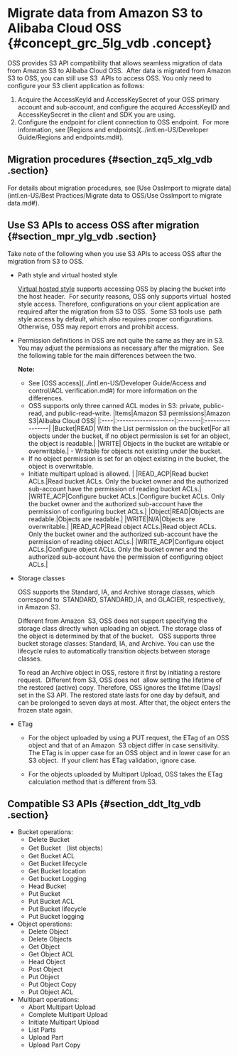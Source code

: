 # Migrate data from Amazon S3 to Alibaba Cloud OSS {#concept_grc_5lg_vdb .concept}

OSS provides S3 API compatibility that allows seamless migration of data from Amazon S3 to Alibaba Cloud OSS.  After data is migrated from Amazon S3 to OSS, you can still use S3  APIs to access OSS. You only need to configure your S3 client application as follows:

1.  Acquire the AccessKeyId and AccessKeySecret of your OSS primary account and sub-account, and configure the acquired AccessKeyID and AccessKeySecret in the client and SDK you are using.
2.  Configure the endpoint for client connection to OSS endpoint.  For more information, see [Regions and endpoints](../intl.en-US/Developer Guide/Regions and endpoints.md#).

## Migration procedures {#section_zq5_xlg_vdb .section}

For details about migration procedures, see [Use OssImport to migrate data](intl.en-US/Best Practices/Migrate data to OSS/Use OssImport to migrate data.md#).

## Use S3 APIs to access OSS after migration {#section_mpr_ylg_vdb .section}

Take note of the following when you use S3 APIs to access OSS after the migration from S3 to OSS.

-   Path style and virtual hosted style

    [Virtual hosted style](http://docs.aws.amazon.com/AmazonS3/latest/dev/VirtualHosting.html) supports accessing OSS by placing the bucket into the host header.  For security reasons, OSS only supports virtual  hosted style access. Therefore, configurations on your client application are required after the migration from S3 to OSS.  Some S3 tools use  path style access by default, which also requires proper configurations. Otherwise, OSS may report errors and prohibit access.

-   Permission definitions in OSS are not quite the same as they are in S3. You may adjust the permissions as necessary after the migration.  See the following table for the main differences between the two.

    **Note:** 

    -   See [OSS access](../intl.en-US/Developer Guide/Access and control/ACL verification.md#) for more information on the differences.
    -   OSS supports only three canned ACL modes in S3: private, public-read, and public-read-write.
    |Items|Amazon S3 permissions|Amazon S3|Alibaba Cloud OSS|
    |:----|:--------------------|:--------|:----------------|
    |Bucket|READ| With the List permission on the bucket|For all objects under the bucket, if no object permission is set for an object, the object is readable.|
    |WRITE| Objects in the bucket are writable or overwritable.|     -   Writable for objects not existing under the bucket. 
    -   If no object permission is set for an object existing in the bucket, the object is overwritable. 
    -   Initiate multipart upload is allowed.
 |
    |READ\_ACP|Read bucket ACLs.|Read bucket ACLs. Only the bucket owner and the authorized sub-account have the permission of reading bucket ACLs.|
    |WRITE\_ACP|Configure bucket ACLs.|Configure bucket ACLs. Only the bucket owner and the authorized sub-account have the permission of configuring bucket ACLs.|
    |Object|READ|Objects are readable.|Objects are readable.|
    |WRITE|N/A|Objects are overwritable.|
    |READ\_ACP|Read object ACLs.|Read object ACLs. Only the bucket owner and the authorized sub-account have the permission of reading object ACLs.|
    |WRITE\_ACP|Configure object ACLs.|Configure object ACLs. Only the bucket owner and the authorized sub-account have the permission of configuring object ACLs.|

-   Storage classes

    OSS supports the Standard, IA, and Archive storage classes, which correspond to  STANDARD, STANDARD\_IA, and GLACIER, respectively, in Amazon S3.

    Different from Amazon  S3, OSS does not support specifying the storage class directly when uploading an object. The storage class of the object is determined by that of the bucket.   OSS supports three bucket storage classes: Standard, IA, and Archive. You can use the lifecycle rules to automatically transition objects between storage classes. 

    To read an Archive object in OSS, restore it first by initiating a restore request.  Different from S3, OSS does not  allow setting the lifetime of the restored \(active\) copy. Therefore, OSS ignores the lifetime \(Days\) set in the S3 API. The restored state lasts for one day by default, and can be prolonged to seven days at most. After that, the object enters the frozen state again.

-   ETag
    -   For the object uploaded by using a PUT request, the ETag of an OSS object and that of an Amazon  S3 object differ in case sensitivity.  The ETag is in upper case for an OSS object and in lower case for an S3 object.  If your client has ETag validation, ignore case.

    -   For the objects uploaded by Multipart Upload, OSS takes the ETag calculation method that is different from S3.


## Compatible S3 APIs {#section_ddt_ltg_vdb .section}

-   Bucket operations:
    -   Delete Bucket
    -   Get Bucket （list objects）
    -   Get Bucket ACL
    -   Get Bucket lifecycle
    -   Get Bucket location
    -   Get bucket Logging
    -   Head Bucket
    -   Put Bucket
    -   Put Bucket ACL
    -   Put Bucket lifecycle
    -   Put Bucket logging
-   Object operations:
    -   Delete Object
    -   Delete Objects
    -   Get Object
    -   Get Object ACL
    -   Head Object
    -   Post Object
    -   Put Object
    -   Put Object Copy
    -   Put Object ACL
-   Multipart operations:
    -   Abort Multipart Upload
    -   Complete Multipart Upload
    -   Initiate Multipart Upload
    -   List Parts
    -   Upload Part
    -   Upload Part Copy

